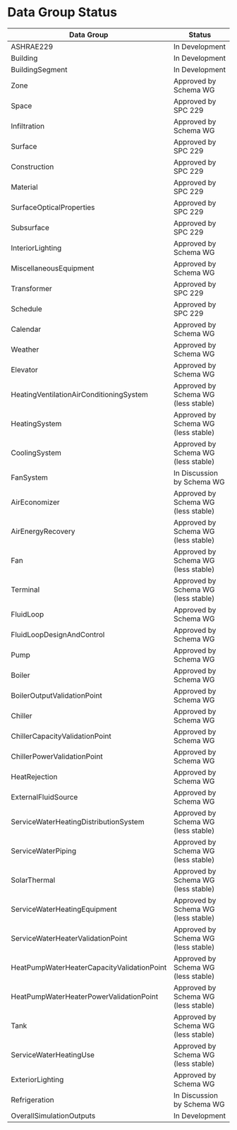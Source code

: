 # Data Group Status


| Data Group                                   | Status
|----------------------------------------------|---------------
| ASHRAE229                                    | In Development
| Building                                     | In Development
| BuildingSegment                              | In Development
| Zone                                         | Approved by Schema WG
| Space                                        | Approved by SPC 229
| Infiltration                                 | Approved by Schema WG
| Surface                                      | Approved by SPC 229
| Construction                                 | Approved by SPC 229
| Material                                     | Approved by SPC 229
| SurfaceOpticalProperties                     | Approved by SPC 229
| Subsurface                                   | Approved by SPC 229
| InteriorLighting                             | Approved by Schema WG
| MiscellaneousEquipment                       | Approved by Schema WG
| Transformer                                  | Approved by SPC 229
| Schedule                                     | Approved by SPC 229
| Calendar                                     | Approved by Schema WG
| Weather                                      | Approved by Schema WG
| Elevator                                     | Approved by Schema WG
| HeatingVentilationAirConditioningSystem      | Approved by Schema WG (less stable)
| HeatingSystem                                | Approved by Schema WG (less stable)
| CoolingSystem                                | Approved by Schema WG (less stable)
| FanSystem                                    | In Discussion by Schema WG
| AirEconomizer                                | Approved by Schema WG (less stable)
| AirEnergyRecovery                            | Approved by Schema WG (less stable)
| Fan                                          | Approved by Schema WG (less stable)
| Terminal                                     | Approved by Schema WG (less stable)
| FluidLoop                                    | Approved by Schema WG
| FluidLoopDesignAndControl                    | Approved by Schema WG
| Pump                                         | Approved by Schema WG
| Boiler                                       | Approved by Schema WG
| BoilerOutputValidationPoint                  | Approved by Schema WG
| Chiller                                      | Approved by Schema WG
| ChillerCapacityValidationPoint               | Approved by Schema WG
| ChillerPowerValidationPoint                  | Approved by Schema WG
| HeatRejection                                | Approved by Schema WG
| ExternalFluidSource                          | Approved by Schema WG
| ServiceWaterHeatingDistributionSystem        | Approved by Schema WG (less stable)
| ServiceWaterPiping                           | Approved by Schema WG (less stable)
| SolarThermal                                 | Approved by Schema WG (less stable)
| ServiceWaterHeatingEquipment                 | Approved by Schema WG (less stable)
| ServiceWaterHeaterValidationPoint            | Approved by Schema WG (less stable)
| HeatPumpWaterHeaterCapacityValidationPoint   | Approved by Schema WG (less stable)
| HeatPumpWaterHeaterPowerValidationPoint      | Approved by Schema WG (less stable)
| Tank                                         | Approved by Schema WG (less stable)
| ServiceWaterHeatingUse                       | Approved by Schema WG (less stable)
| ExteriorLighting                             | Approved by Schema WG
| Refrigeration                                | In Discussion by Schema WG
| OverallSimulationOutputs                     | In Development

